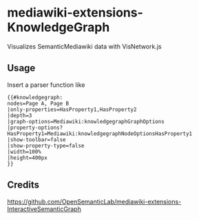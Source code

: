 # mediawiki-extensions-KnowledgeGraph

Visualizes SemanticMediawiki data with VisNetwork.js

## Usage

Insert a parser function like

```
{{#knowledgegraph:
nodes=Page A, Page B
|only-properties=HasProperty1,HasProperty2
|depth=3
|graph-options=Mediawiki:knowledgegraphGraphOptions
|property-options?HasProperty1=Mediawiki:knowledgegraphNodeOptionsHasProperty1
|show-toolbar=false
|show-property-type=false
|width=100%
|height=400px
}}
```


## Credits
https://github.com/OpenSemanticLab/mediawiki-extensions-InteractiveSemanticGraph



